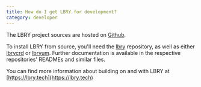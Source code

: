 ```yaml
---
title: How do I get LBRY for development?
category: developer
---
```


The LBRY project sources are hosted on [Github](https://github.com/lbryio).

To install LBRY from source, you'll need the [lbry](https://github.com/lbryio/lbry) repository, as well as either [lbrycrd](https://github.com/lbryio/lbrycrd) or [lbryum](https://github.com/lbryio/lbryum). Further documentation is available in the respective repositories' READMEs and similar files.

You can find more information about building on and with LBRY at [https://lbry.tech](https://lbry.tech)
